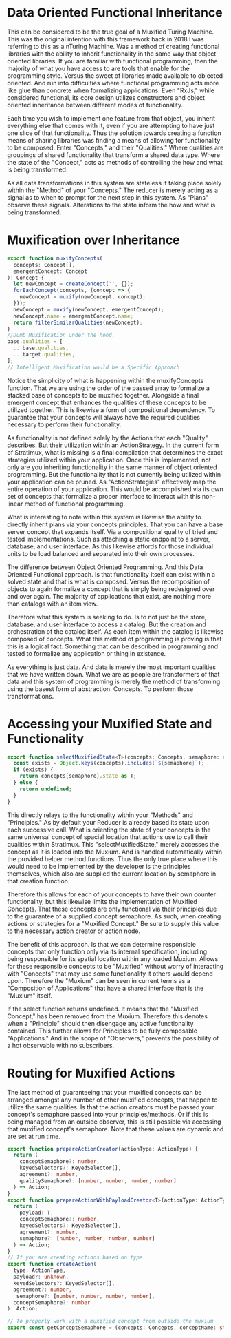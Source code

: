 # Data Oriented Functional Inheritance
This can be considered to be the true goal of a Muxified Turing Machine. This was the original intention with this framework back in 2018 I was referring to this as a nTuring Machine. Was a method of creating functional libraries with the ability to inherit functionality in the same way that object oriented libraries. If you are familiar with functional programming, then the majority of what you have access to are tools that enable for the programming style. Versus the sweet of libraries made available to objected oriented. And run into difficulties where functional programming acts more like glue than concrete when formalizing applications. Even "RxJs," while considered functional, its core design utilizes constructors and object oriented inheritance between different modes of functionality.

Each time you wish to implement one feature from that object, you inherit everything else that comes with it, even if you are attempting to have just one slice of that functionality. Thus the solution towards creating a function means of sharing libraries was finding a means of allowing for functionality to be composed. Enter "Concepts," and their "Qualities." Where qualities are groupings of shared functionality that transform a shared data type. Where the state of the "Concept," acts as methods of controlling the how and what is being transformed.

As all data transformations in this system are stateless if taking place solely within the "Method" of your "Concepts." The reducer is merely acting as a signal as to when to prompt for the next step in this system. As "Plans" observe these signals. Alterations to the state inform the how and what is being transformed.

# Muxification over Inheritance
```typescript
export function muxifyConcepts(
  concepts: Concept[],
  emergentConcept: Concept
): Concept {
  let newConcept = createConcept('', {});
  forEachConcept(concepts, (concept => {
    newConcept = muxify(newConcept, concept);
  }));
  newConcept = muxify(newConcept, emergentConcept);
  newConcept.name = emergentConcept.name;
  return filterSimilarQualities(newConcept);
}
//Dumb Muxification under the hood.
base.qualities = [
  ...base.qualities,
  ...target.qualities,
];
// Intelligent Muxification would be a Specific Approach
```
Notice the simplicity of what is happening within the muxifyConcepts function. That we are using the order of the passed array to formalize a stacked base of concepts to be muxified together. Alongside a final emergent concept that enhances the qualities of these concepts to be utilized together. This is likewise a form of compositional dependency. To guarantee that your concepts will always have the required qualities necessary to perform their functionality.

As functionality is not defined solely by the Actions that each "Quality" describes. But their utilization within an ActionStrategy. In the current form of Stratimux, what is missing is a final compilation that determines the exact strategies utilized within your application. Once this is implemented, not only are you inheriting functionality in the same manner of object oriented programming. But the functionality that is not currently being utilized within your application can be pruned. As "ActionStrategies" effectively map the entire operation of your application. This would be accomplished via its own set of concepts that formalize a proper interface to interact with this non-linear method of functional programming.

What is interesting to note within this system is likewise the ability to directly inherit plans via your concepts principles. That you can have a base server concept that expands itself. Via a compositional quality of tried and tested implementations. Such as attaching a static endpoint to a server, database, and user interface. As this likewise affords for those individual units to be load balanced and separated into their own processes.

The difference between Object Oriented Programming. And this Data Oriented Functional approach. Is that functionality itself can exist within a solved state and that is what is composed. Versus the recomposition of objects to again formalize a concept that is simply being redesigned over and over again. The majority of applications that exist, are nothing more than catalogs with an item view.

Therefore what this system is seeking to do. Is to not just be the store, database, and user interface to access a catalog. But the creation and orchestration of the catalog itself. As each item within the catalog is likewise composed of concepts. What this method of programming is proving is that this is a logical fact. Something that can be described in programming and tested to formalize any application or thing in existence.

As everything is just data. And data is merely the most important qualities that we have written down. What we are as people are transformers of that data and this system of programming is merely the method of transforming using the basest form of abstraction. Concepts. To perform those transformations.

# Accessing your Muxified State and Functionality
```typescript
export function selectMuxifiedState<T>(concepts: Concepts, semaphore: number): T | undefined {
  const exists = Object.keys(concepts).includes(`${semaphore}`);
  if (exists) {
    return concepts[semaphore].state as T;
  } else {
    return undefined;
  }
}
```
This directly relays to the functionality within your "Methods" and "Principles." As by default your Reducer is already based its state upon each successive call. What is orienting the state of your concepts is the same universal concept of spacial location that actions use to call their qualities within Stratimux. This "selectMuxifiedState," merely accesses the concept as it is loaded into the Muxium. And is handled automatically within the provided helper method functions. Thus the only true place where this would need to be implemented by the developer is the principles themselves, which also are supplied the current location by semaphore in that creation function.

Therefore this allows for each of your concepts to have their own counter functionality, but this likewise limits the implementation of Muxified Concepts. That these concepts are only functional via their principles due to the guarantee of a supplied concept semaphore. As such, when creating actions or strategies for a "Muxified Concept." Be sure to supply this value to the necessary action creator or action node.

The benefit of this approach. Is that we can determine responsible concepts that only function only via its internal specification, including being responsible for its spatial location within any loaded Muxium. Allows for these responsible concepts to be "Muxified" without worry of interacting with "Concepts" that may use some functionality it others would depend upon. Therefore the "Muxium" can be seen in current terms as a "Composition of Applications" that have a shared interface that is the "Muxium" itself.

If the select function returns undefined. It means that the "Muxified Concept," has been removed from the Muxium. Therefore this denotes when a "Principle" should then disengage any active functionality contained. This further allows for Principles to be fully composable "Applications." And in the scope of "Observers," prevents the possibility of a hot observable with no subscribers.

# Routing for Muxified Actions
The last method of guaranteeing that your muxified concepts can be arranged amongst any number of other muxified concepts, that happen to utilize the same qualities. Is that the action creators must be passed your concept's semaphore passed into your principles/methods. Or if this is being managed from an outside observer, this is still possible via accessing that muxified concept's semaphore. Note that these values are dynamic and are set at run time.
```typescript
export function prepareActionCreator(actionType: ActionType) {
  return (
    conceptSemaphore?: number,
    keyedSelectors?: KeyedSelector[],
    agreement?: number,
    qualitySemaphore?: [number, number, number, number]
  ) => Action;
}
export function prepareActionWithPayloadCreator<T>(actionType: ActionType) {
  return (
    payload: T,
    conceptSemaphore?: number,
    keyedSelectors?: KeyedSelector[],
    agreement?: number,
    semaphore?: [number, number, number, number]
  ) => Action;
}
// If you are creating actions based on type
export function createAction(
  type: ActionType,
  payload?: unknown,
  keyedSelectors?: KeyedSelector[],
  agreement?: number,
  _semaphore?: [number, number, number, number],
  conceptSemaphore?: number
): Action;

// To properly work with a muxified concept from outside the muxium
export const getConceptSemaphore = (concepts: Concepts, conceptName: string): number
```